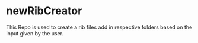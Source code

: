 # newRibCreator
This Repo is used to create a rib files add in respective folders based on the input given by the user.
